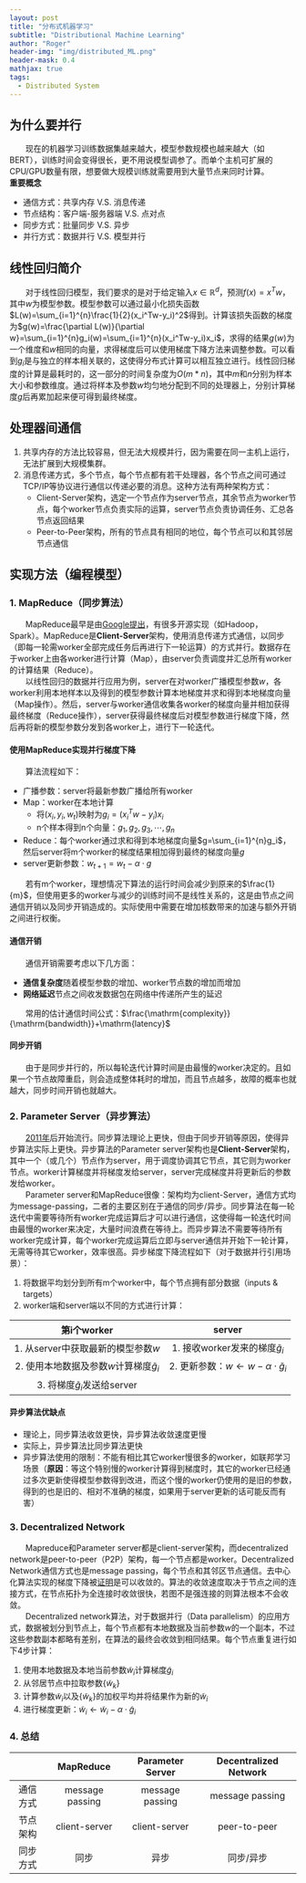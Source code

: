```yaml
---
layout: post
title: "分布式机器学习"
subtitle: "Distributional Machine Learning"
author: "Roger"
header-img: "img/distributed_ML.png"
header-mask: 0.4
mathjax: true
tags:
  - Distributed System
---
```


## 为什么要并行
&emsp;&emsp;现在的机器学习训练数据集越来越大，模型参数规模也越来越大（如BERT），训练时间会变得很长，更不用说模型调参了。而单个主机可扩展的CPU/GPU数量有限，想要做大规模训练就需要用到大量节点来同时计算。  
**重要概念**  
- 通信方式：共享内存 V.S. 消息传递
- 节点结构：客户端-服务器端 V.S. 点对点
- 同步方式：批量同步 V.S. 异步
- 并行方式：数据并行 V.S. 模型并行

## 线性回归简介
&emsp;&emsp;对于线性回归模型，我们要求的是对于给定输入$x\in\mathbb{R}^d$，预测$f(x)=x^Tw$，其中$w$为模型参数。模型参数可以通过最小化损失函数$L(w)=\sum_{i=1}^{n}\frac{1}{2}(x_i^Tw-y_i)^2$得到。计算该损失函数的梯度为$g(w)=\frac{\partial L(w)}{\partial w}=\sum_{i=1}^{n}g_i(w)=\sum_{i=1}^{n}(x_i^Tw-y_i)x_i$，求得的结果$g(w)$为一个维度和$w$相同的向量，求得梯度后可以使用梯度下降方法来调整参数。可以看到$g_i$是与独立的样本相关联的，这使得分布式计算可以相互独立进行。线性回归梯度的计算是最耗时的，这一部分的时间复杂度为$O(m\ast n)$，其中$m$和$n$分别为样本大小和参数维度。通过将样本及参数$w$均匀地分配到不同的处理器上，分别计算梯度$g$后再累加起来便可得到最终梯度。  
## 处理器间通信
1. 共享内存的方法比较容易，但无法大规模并行，因为需要在同一主机上运行，无法扩展到大规模集群。
2. 消息传递方式，多个节点，每个节点都有若干处理器，各个节点之间可通过TCP/IP等协议进行通信以传递必要的消息。这种方法有两种架构方式：  
   - Client-Server架构，选定一个节点作为server节点，其余节点为worker节点，每个worker节点负责实际的运算，server节点负责协调任务、汇总各节点返回结果
   - Peer-to-Peer架构，所有的节点具有相同的地位，每个节点可以和其邻居节点通信  

## 实现方法（编程模型）
### 1. MapReduce（同步算法）
&emsp;&emsp;MapReduce最早是由[Google提出](https://research.google.com/archive/mapreduce-osdi04.pdf)，有很多开源实现（如Hadoop，Spark）。MapReduce是**Client-Server**架构，使用消息传递方式通信，以同步（即每一轮需worker全部完成任务后再进行下一轮运算）的方式并行。数据存在于worker上由各worker进行计算（Map），由server负责调度并汇总所有worker的计算结果（Reduce）。  
&emsp;&emsp;以线性回归的数据并行应用为例，server在对worker广播模型参数$w$，各worker利用本地样本以及得到的模型参数计算本地梯度并求和得到本地梯度向量（Map操作）。然后，server与worker通信收集各worker的梯度向量并相加获得最终梯度（Reduce操作），server获得最终梯度后对模型参数进行梯度下降，然后再将新的模型参数分发到各worker上，进行下一轮迭代。  
#### 使用MapReduce实现并行梯度下降
&emsp;&emsp;算法流程如下：
- 广播参数：server将最新参数广播给所有worker
- Map：worker在本地计算
  - 将$(x_i,y_i,w_t)$映射为$g_i=(x_i^Tw-y_i)x_i$
  - n个样本得到n个向量：$g_1,g_2,g_3,\cdots,g_n$
- Reduce：每个worker通过求和得到本地梯度向量$g=\sum_{i=1}^{n}g_i$，然后server将m个worker的梯度结果相加得到最终的梯度向量$g$
- server更新参数：$w_{t+1}=w_t-\alpha\cdot g$  

&emsp;&emsp;若有m个worker，理想情况下算法的运行时间会减少到原来的$\frac{1}{m}$，但使用更多的worker与减少的训练时间不是线性关系的，这是由节点之间通信开销以及同步开销造成的。实际使用中需要在增加核数带来的加速与额外开销之间进行权衡。  
#### 通信开销
&emsp;&emsp;通信开销需要考虑以下几方面：  
- **通信复杂度**随着模型参数的增加、worker节点数的增加而增加
- **网络延迟**节点之间收发数据包在网络中传递所产生的延迟

&emsp;&emsp;常用的估计通信时间公式：$\frac{\mathrm{complexity}}{\mathrm{bandwidth}}+\mathrm{latency}$  
#### 同步开销
&emsp;&emsp;由于是同步并行的，所以每轮迭代计算时间是由最慢的worker决定的。且如果一个节点故障重启，则会造成整体耗时的增加，而且节点越多，故障的概率也就越大，同步时间开销也就越大。  
### 2. Parameter Server（异步算法）
&emsp;&emsp;[2011年](https://papers.nips.cc/paper/4390-hogwild-a-lock-free-approach-to-parallelizing-stochastic-gradient-descent.pdf)后开始流行。同步算法理论上更快，但由于同步开销等原因，使得异步算法实际上更快。异步算法的Parameter server架构也是**Client-Server**架构，其中一个（或几个）节点作为server，用于调度协调其它节点，其它则为worker节点。worker计算梯度并将梯度发给server，server完成梯度并将更新后的参数发给worker。  
&emsp;&emsp;Parameter server和MapReduce很像：架构均为client-Server，通信方式均为message-passing，二者的主要区别在于通信的同步/异步。同步算法在每一轮迭代中需要等待所有worker完成运算后才可以进行通信，这使得每一轮迭代时间由最慢的worker来决定，大量时间浪费在等待上。而异步算法不需要等待所有worker完成计算，每个worker完成运算后立即与server通信并开始下一轮计算，无需等待其它worker，效率很高。异步梯度下降流程如下（对于数据并行引用场景）：  
1. 将数据平均划分到所有m个worker中，每个节点拥有部分数据（inputs & targets）
2. worker端和server端以不同的方式进行计算：

|第i个worker|server|
|:--:|:--:|
|1. 从server中获取最新的模型参数$w$|1. 接收worker发来的梯度$\tilde{g}_i$|
|2. 使用本地数据及参数$w$计算梯度$\tilde{g}_i$|2. 更新参数：$w\leftarrow w-\alpha\cdot\tilde{g}_i$|
|3. 将梯度$\tilde{g}_i$发送给server||  

#### 异步算法优缺点
- 理论上，同步算法收敛更快，异步算法收敛速度更慢
- 实际上，异步算法比同步算法更快
- 异步算法使用的限制：不能有相比其它worker慢很多的worker，如联邦学习场景（__原因__：等这个特别慢的worker计算得到梯度时，其它的worker已经通过多次更新使得模型参数得到改进，而这个慢的worker仍使用的是旧的参数，得到的也是旧的、相对不准确的梯度，如果用于server更新的话可能反而有害）  

### 3. Decentralized Network
&emsp;&emsp;Mapreduce和Parameter server都是client-server架构，而decentralized network是peer-to-peer（P2P）架构，每一个节点都是worker。Decentralized Network通信方式也是message passing，每个节点和其邻区节点通信。去中心化算法实现的梯度下降被[证明](https://arxiv.org/abs/1705.09056)是可以收敛的。算法的收敛速度取决于节点之间的连接方式，在节点拓扑为全连接时收敛很快，若图不是强连接的则算法根本不会收敛。  
&emsp;&emsp;Decentralized network算法，对于数据并行（Data parallelism）的应用方式，数据被划分到节点上，每个节点都有本地数据及当前参数$w$的一个副本，不过这些参数副本都略有差别，在算法的最终会收敛到相同结果。每个节点重复进行如下4步计算：  
1. 使用本地数据及本地当前参数$\tilde{w}_i$计算梯度$\tilde{g}_i$
2. 从邻居节点中拉取参数$\lbrace\tilde{w}_k\rbrace$
3. 计算参数$\tilde{w}_i$以及$\lbrace\tilde{w}_k\rbrace$的加权平均并将结果作为新的$\tilde{w}_i$
4. 进行梯度更新：$\tilde{w}_i\leftarrow\tilde{w}_i-\alpha\cdot\tilde{g}_i$  

### 4. 总结

| |MapReduce|Parameter Server|Decentralized Network|
|:--:|:--:|:--:|:--:|
|通信方式|message passing|message passing|message passing|
|节点架构|client-server|client-server|peer-to-peer|
|同步方式|同步|异步|同步/异步|